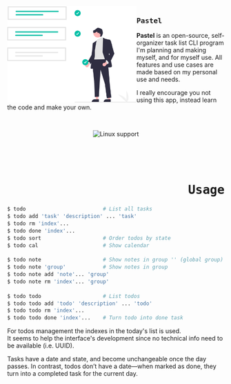 <img width=300 align=left src='docs/undraw_project_completed.svg'>
<div>

### <samp>Pastel

**Pastel** is an open-source, self-organizer task list CLI program
I'm planning and making myself, and for myself use. All features
and use cases are made based on my personal use and needs.

I really encourage you not using this app, instead
learn the code and make your own.
</div>

<br>
<div align=center>

![Linux support](https://img.shields.io/badge/Linux-%23.svg?style=for-the-badge&logo=linux&logoColor=2f2e41&label=support&labelColor=00bfa6&color=f1f1f1)
</div>

<br>
<br>
<br>
<div align=right>

# <samp>Usage
</div>

```sh
$ todo                         # List all tasks
$ todo add 'task' 'description' ... 'task'
$ todo rm 'index'...
$ todo done 'index'...
$ todo sort                    # Order todos by state
$ todo cal                     # Show calendar

$ todo note                    # Show notes in group '' (global group)
$ todo note 'group'            # Show notes in group
$ todo note add 'note'... 'group'
$ todo note rm 'index'... 'group'

$ todo todo                    # List todos
$ todo todo add 'todo' 'description' ... 'todo'
$ todo todo rm 'index'...
$ todo todo done 'index'...    # Turn todo into done task
```

For todos management the indexes in the today's list is used.  
It seems to help the interface's development since no technical info need to be available (i.e. UUID).

Tasks have a date and state, and become unchangeable once the day passes. In contrast,
todos don’t have a date—when marked as done, they turn into a completed task for the current day.
